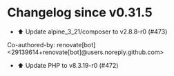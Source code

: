 # Changelog since v0.31.5
- ⬆️ Update alpine_3_21/composer to v2.8.8-r0 (#473)

Co-authored-by: renovate[bot] <29139614+renovate[bot]@users.noreply.github.com> 
- ⬆️ Update PHP to v8.3.19-r0 (#472) 
